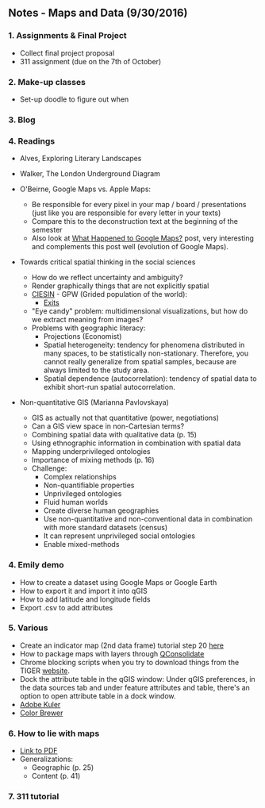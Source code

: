 ## Notes - Maps and Data (9/30/2016)

### 1. Assignments & Final Project
* Collect final project proposal
* 311 assignment (due on the 7th of October)

### 2. Make-up classes
* Set-up doodle to figure out when

### 3. Blog

### 4. Readings
* Alves, Exploring Literary Landscapes
* Walker, The London Underground Diagram
* O'Beirne, Google Maps vs. Apple Maps:
  * Be responsible for every pixel in your map / board / presentations (just like you are responsible for every letter in your texts)
  * Compare this to the deconstruction text at the beginning of the semester
  * Also look at [What Happened to Google Maps?](http://www.justinobeirne.com/essay/what-happened-to-google-maps) post, very interesting and complements this post well (evolution of Google Maps).


* Towards critical spatial thinking in the social sciences
  * How do we reflect uncertainty and ambiguity?
  * Render graphically things that are not explicitly spatial
  * [CIESIN](http://www.ciesin.org/) - GPW (Grided population of the world):
    * [Exits](https://www.youtube.com/watch?v=kyMbF2uuSIw)
  *  "Eye candy" problem: multidimensional visualizations, but how do we extract meaning from images?
  * Problems with geographic literacy:
    * Projections (Economist)
    * Spatial heterogeneity: tendency for phenomena distributed in many spaces, to be statistically non-stationary. Therefore, you cannot really generalize from spatial samples, because are always limited to the study area.
    * Spatial dependence (autocorrelation): tendency of spatial data to exhibit short-run spatial autocorrelation.
* Non-quantitative GIS (Marianna Pavlovskaya)
  * GIS as actually not that quantitative (power, negotiations)
  * Can a GIS view space in non-Cartesian terms?
  * Combining spatial data with qualitative data (p. 15)
  * Using ethnographic information in combination with spatial data
  * Mapping underprivileged ontologies
  * Importance of mixing methods (p. 16)
  * Challenge:
    * Complex relationships
    * Non-quantifiable properties
    * Unprivileged ontologies
    * Fluid human worlds
    * Create diverse human geographies
    * Use non-quantitative and non-conventional data in combination with more standard datasets (census)
    * It can represent unprivileged social ontologies
    * Enable mixed-methods

### 4. Emily demo
* How to create a dataset using Google Maps or Google Earth
* How to export it and import it into qGIS
* How to add latitude and longitude fields
* Export .csv to add attributes

### 5. Various
* Create an indicator map (2nd data frame) tutorial step 20 [here](http://www.qgistutorials.com/en/docs/making_a_map.html)
* How to package maps with layers through [QConsolidate](http://plugins.qgis.org/plugins/qconsolidate/)
* Chrome blocking scripts when you try to download things from the TIGER [website](https://www.census.gov/cgi-bin/geo/shapefiles/index.php).
* Dock the attribute table in the qGIS window: Under qGIS preferences, in the data sources tab and under feature attributes and table, there's an option to open attribute table in a dock window.
* [Adobe Kuler](https://color.adobe.com)
* [Color Brewer](http://colorbrewer2.org/)

### 6. How to lie with maps
* [Link to PDF](http://trabajofindemaster.pbworks.com/f/Monmonier+M.-How+to+Lie+with+Maps.pdf)
* Generalizations:
  * Geographic (p. 25)
  * Content (p. 41)

### 7. 311 tutorial